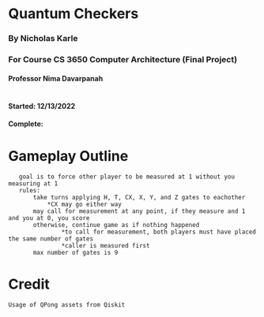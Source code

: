 #   Quantum Checkers
### By Nicholas Karle
###       For Course CS 3650 Computer Architecture (Final Project)
####       Professor Nima Davarpanah
#       
####       Started:      12/13/2022
####       Complete:   
#       

#   Gameplay Outline
       goal is to force other player to be measured at 1 without you measuring at 1
       rules:
           take turns applying H, T, CX, X, Y, and Z gates to eachother
               *CX may go either way
           may call for measurement at any point, if they measure and 1 and you at 0, you score
           otherwise, continue game as if nothing happened
                   *to call for measurement, both players must have placed the same number of gates
                   *caller is measured first
           max number of gates is 9

# Credit
    Usage of QPong assets from Qiskit